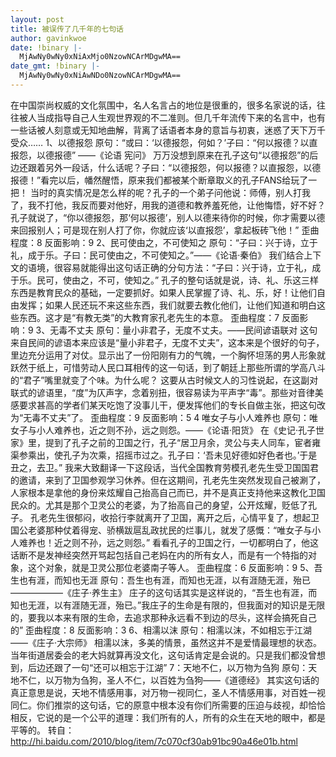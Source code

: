 ```yaml
---
layout: post
title: 被误传了几千年的七句话
author: gavinkwoe
date: !binary |-
  MjAwNy0wNy0xNiAxMjo0NzowNCArMDgwMA==
date_gmt: !binary |-
  MjAwNy0wNy0xNiAwNDo0NzowNCArMDgwMA==
---
```

在中国崇尚权威的文化氛围中，名人名言占的地位是很重的，很多名家说的话，往往被人当成指导自己人生观世界观的不二准则。但几千年流传下来的名言中，也有一些话被人刻意或无知地曲解，背离了话语者本身的意旨与初衷，迷惑了天下万千受众…… 
1、以德报怨 
原句：“或曰：&lsquo;以德报怨，何如？&rsquo;子曰：“何以报德？以直报怨，以德报德” &mdash;&mdash;《论语 宪问》 
万万没想到原来在孔子这句“以德报怨”的后边还跟着另外一段话，什么话呢？子曰：“以德报怨，何以报德？以直报怨，以德报德！”看完以后，幡然醒悟，原来我们都被某个断章取义的孔子FANS给玩了一把！ 
当时的真实情况是怎么样的呢？孔子的一个弟子问他说：师傅，别人打我了，我不打他，我反而要对他好，用我的道德和教养羞死他，让他悔悟，好不好？孔子就说了，“你以德报怨，那&lsquo;何以报德&rsquo;，别人以德来待你的时候，你才需要以德来回报别人；可是现在别人打了你，你就应该&lsquo;以直报怨&rsquo;，拿起板砖飞他！” 
歪曲程度：8 
反面影响：9 
2、民可使由之，不可使知之 
原句：“子曰：兴于诗，立于礼，成于乐。子曰：民可使由之，不可使知之。”&mdash;&mdash;《论语&middot;秦伯》 
我们结合上下文的语境，很容易就能得出这句话正确的分句方法：“子曰：兴于诗，立于礼，成于乐。民可，使由之，不可，使知之。” 
孔子的整句话就是说，诗、礼、乐这三样东西是教育民众的基础，一定要抓好。如果人民掌握了诗、礼、乐，好！让他们自由发挥；如果人民还玩不来这些东西，我们就要去教化他们，让他们知道和明白这些东西。这才是“有教无类”的大教育家孔老先生的本意。 
歪曲程度：7 
反面影响：9 
3、无毒不丈夫 
原句：量小非君子，无度不丈夫。&mdash;&mdash;民间谚语联对 
这句来自民间的谚语本来应该是“量小非君子，无度不丈夫”，这本来是个很好的句子，里边充分运用了对仗。显示出了一份阳刚有力的气魄，一个胸怀坦荡的男人形象就跃然于纸上，可惜劳动人民口耳相传的这一句话，到了朝廷上那些所谓的学高八斗的“君子”嘴里就变了个味。为什么呢？ 
这要从古时候文人的习性说起，在这副对联式的谚语里，“度”为仄声字，念着别扭，很容易读为平声字“毒”。那些对音律美感要求甚高的学者们某天吃饱了没事儿干，便发挥他们的专长自做主张，把这句改为“无毒不丈夫”了。 
歪曲程度：9 
反面影响：5 
4 唯女子与小人难养也 
原句：唯女子与小人难养也，近之则不孙，远之则怨。&mdash;&mdash;《论语&middot;阳货》 
在《史记&middot;孔子世家》里，提到了孔子之前的卫国之行，孔子“居卫月余，灵公与夫人同车，宦者雍渠参乘出，使孔子为次乘，招摇市过之。孔子曰：&lsquo;吾未见好德如好色者也。&rsquo;于是丑之，去卫。” 
我来大致翻译一下这段话，当代全国教育劳模孔老先生受卫国国君的邀请，来到了卫国参观学习休养。但在这期间，孔老先生突然发现自己被涮了，人家根本是拿他的身份来炫耀自己抬高自己而已，并不是真正支持他来这教化卫国民众的。尤其是那个卫灵公的老婆，为了抬高自己的身望，公开炫耀，贬低了孔子。 
孔老先生很郁闷，收拾行李就离开了卫国，离开之后，心情平复了，想起卫国公老婆那种仗着得宠、骄横跋扈乱政扰民的烂事儿，就发了感慨：“唯女子与小人难养也！近之则不孙，远之则怨。” 
看看孔子的卫国之行，一切都明白了，他这话断不是发神经突然开骂起包括自己老妈在内的所有女人，而是有一个特指的对象，这个对象，就是卫灵公那位老婆南子等人。 
歪曲程度：6 
反面影响：9 
5、吾生也有涯，而知也无涯 
原句：吾生也有涯，而知也无涯，以有涯随无涯，殆已 &mdash;&mdash;&mdash;&mdash;&mdash;&mdash;《庄子&middot;养生主》 
庄子的这句话其实是这样说的，“吾生也有涯，而知也无涯，以有涯随无涯，殆已。”我庄子的生命是有限的，但我面对的知识是无限的，要我以本来有限的生命，去追求那种永远看不到边的尽头，这样会搞死自己的” 
歪曲程度：8 
反面影响：3 
6、相濡以沫 
原句：相濡以沫，不如相忘于江湖&mdash;&mdash;《庄子&middot;大宗师》 
相濡以沫，多美的情景，虽然这并不是爱情最理想的状态。当年街道居委会的老大妈就算再没文化，这句话肯定是会说的。只是我们都没曾想到，后边还跟了一句“还可以相忘于江湖” 
7：天地不仁，以万物为刍狗 
原句：天地不仁，以万物为刍狗，圣人不仁，以百姓为刍狗&mdash;&mdash;《道德经》 
其实这句话的真正意思是说，天地不情感用事，对万物一视同仁，圣人不情感用事，对百姓一视同仁。你们推崇的这句话，它的原意中根本没有你们所需要的压迫与歧视，却恰恰相反，它说的是一个公平的道理：我们所有的人，所有的众生在天地的眼中，都是平等的。
转自：<a href="http://hi.baidu.com/2010/blog/item/7c070cf30ab91bc90a46e01b.html">http://hi.baidu.com/2010/blog/item/7c070cf30ab91bc90a46e01b.html</a>
